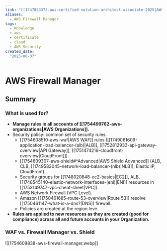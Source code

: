 ```yaml
---
link: "[[1747853373-aws-certified-solution-architect-associate-2025|AWS Certified Solution Architect Associate 2025]]"
aliases: 
  - AWS Firewall Manager
tags:
  - Knowledge
  - aws
  - certificate
  - cloud
  - AWS_Security
created_date:
  "2025-08-07"
---
```

# AWS Firewall Manager
## Summary
### What is used for?
- **Manage rules in all accounts of [[1754499762-aws-organizations|AWS Organizations]].**
- Security policy: common set of security rules.
	- [[1754608510-aws-waf|AWS WAF]] rules ([[1749061609-application-load-balancer-(alb)|ALB]], [[1752812933-api-gateway-overview|API Gateway]], [[1751474216-cloudfront-overview|CloudFront]]).
	- [[1754609307-aws-shield#^Advanced|AWS Shield Advanced]] (ALB, CLB, [[1749583045-network-load-balancer-(nlb)|NLB]], Elastic IP, CloudFront).
	- Security groups for [[1748020848-ec2-basics|EC2]], ALB, [[1748545140-elastic-network-interfaces-(eni)|ENI]] resources in [[1753149747-vpc-cheat-sheet|VPC]].
	- AWS Network Firewall (VPC Level).
	- Amazon [[1750461685-route-53-overview|Route 53]] resolve [[1750461147-what-is-a-dns?|DNS]] firewall.
	- Policies are created at the region leve.
- **Rules are applied to new resources as they are created (good for compliance) across all and future accounts in your Organization.**

### WAF vs. Firewall Manager vs. Shield
![[1754609838-aws-firewall-manager.webp]]


